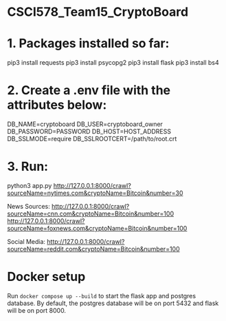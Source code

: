 # CSCI578_Team15_CryptoBoard

# 1. Packages installed so far:

pip3 install requests
pip3 install psycopg2
pip3 install flask
pip3 install bs4

# 2. Create a .env file with the attributes below:

DB_NAME=cryptoboard
DB_USER=cryptoboard_owner
DB_PASSWORD=PASSWORD
DB_HOST=HOST_ADDRESS
DB_SSLMODE=require
DB_SSLROOTCERT=/path/to/root.crt

# 3. Run:

python3 app.py
http://127.0.0.1:8000/crawl?sourceName=nytimes.com&cryptoName=Bitcoin&number=30

News Sources:
http://127.0.0.1:8000/crawl?sourceName=cnn.com&cryptoName=Bitcoin&number=100
http://127.0.0.1:8000/crawl?sourceName=foxnews.com&cryptoName=Bitcoin&number=100

Social Media:
http://127.0.0.1:8000/crawl?sourceName=reddit.com&cryptoName=Bitcoin&number=100


# Docker setup

Run `docker compose up --build` to start the flask app and postgres database. By default, the postgres database will be on port 5432 and flask will be on port 8000.
